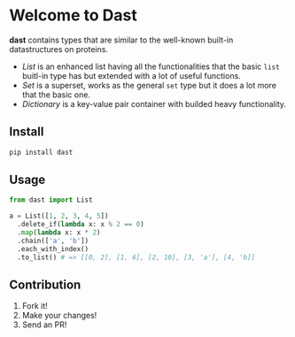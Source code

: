 # Welcome to Dast 

**dast** contains types that are similar to the well-known built-in datastructures
on proteins.

* *List* is an enhanced list having all the functionalities that the basic
  `list` buitl-in type has but extended with a lot of useful functions.
* *Set* is a superset, works as the general `set` type but it does a lot more
  that the basic one.
* *Dictionary* is a key-value pair container with builded heavy functionality. 

## Install 

```sh
pip install dast
```

## Usage 

```python
from dast import List

a = List([1, 2, 3, 4, 5])
  .delete_if(lambda x: x % 2 == 0)
  .map(lambda x: x * 2)
  .chain(['a', 'b'])
  .each_with_index()
  .to_list() # => [[0, 2], [1, 6], [2, 10], [3, 'a'], [4, 'b]]
```
## Contribution

1. Fork it!
2. Make your changes!
3. Send an PR!

